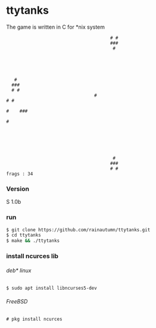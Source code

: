 # ttytanks 
The game is written in C for *nix system
```
                                       # #
                                       ###
                                        #                                      





   #
  ###
  # #
                                 #                                           # #
                                                                        #    ###
                                                                              #





  
                                        #
                                       ###
                                       # #
frags : 34
```

### Version
S 1.0b

### run

```bash
$ git clone https://github.com/rainautumn/ttytanks.git
$ cd ttytanks
$ make && ./ttytanks
```
### install ncurces lib
###### deb* linux
```
$ sudo apt install libncurses5-dev
```
###### FreeBSD
```
# pkg install ncurces
```
